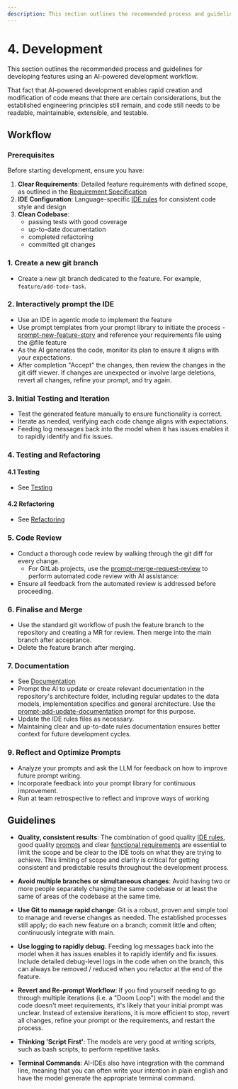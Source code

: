 ```yaml
---
description: This section outlines the recommended process and guidelines for developing features using an AI-powered development workflow. AI-powered development enables rapid creation and modification of code while maintaining established engineering principles.
---
```


# 4. Development

This section outlines the recommended process and guidelines for developing features using an AI-powered development workflow.

That fact that AI-powered development enables rapid creation and modification of code means that there are certain considerations, but the established engineering principles still remain, and code still needs to be readable, maintainable, extensible, and testable.

## Workflow

### Prerequisites

Before starting development, ensure you have:

1. **Clear Requirements**: Detailed feature requirements with defined scope, as outlined in the [Requirement Specification](02-requirement-specification.md)
2. **IDE Configuration**: Language-specific [IDE rules](../../ide-rules/languages/README.md) for consistent code style and design
3. **Clean Codebase**: 
    - passing tests with good coverage
    - up-to-date documentation
    - completed refactoring
    - committed git changes

### 1. Create a new git branch

- Create a new git branch dedicated to the feature. For example, `feature/add-todo-task`.

### 2. Interactively prompt the IDE

- Use an IDE in agentic mode to implement the feature
- Use prompt templates from your prompt library to initiate the process - [prompt-new-feature-story](../../prompt-library/development/prompt-new-feature-story.md) and reference your requirements file using the @file feature
- As the AI generates the code, monitor its plan to ensure it aligns with your expectations.
- After completion "Accept" the changes, then review the changes in the git diff viewer. If changes are unexpected or involve large deletions, revert all changes, refine your prompt, and try again.

### 3. Initial Testing and Iteration

- Test the generated feature manually to ensure functionality is correct.
- Iterate as needed, verifying each code change aligns with expectations.
- Feeding log messages back into the model when it has issues enables it to rapidly identify and fix issues.

### 4. Testing and Refactoring

#### 4.1 Testing

- See [Testing](041-testing.md)

#### 4.2 Refactoring

- See [Refactoring](042-refactoring.md)

### 5. Code Review

- Conduct a thorough code review by walking through the git diff for every change.
    - For GitLab projects, use the [prompt-merge-request-review](../../prompt-library/development/prompt-merge-request-review.md) to perform automated code review with AI assistance:
- Ensure all feedback from the automated review is addressed before proceeding.

### 6. Finalise and Merge

- Use the standard git workflow of push the feature branch to the repository and creating a MR for review. Then merge into the main branch after acceptance.
- Delete the feature branch after merging.

### 7. Documentation

- See [Documentation](07-documentation.md)
- Prompt the AI to update or create relevant documentation in the repository's architecture folder, including regular updates to the data models, implementation specifics and general architecture. Use the [prompt-add-update-documentation](../../prompt-library/documentation/prompt-add-update-documentation.md) prompt for this purpose.
- Update the IDE rules files as necessary.
- Maintaining clear and up-to-date rules documentation ensures better context for future development cycles.

### 9. Reflect and Optimize Prompts

- Analyze your prompts and ask the LLM for feedback on how to improve future prompt writing.
- Incorporate feedback into your prompt library for continuous improvement.
- Run at team retrospective to reflect and improve ways of working

## Guidelines

- **Quality, consistent results**: The combination of good quality [IDE rules](../../ide-rules/languages/README.md), good quality [prompts](../../prompt-library/README.md) and clear [functional requirements](02-requirement-specification.md) are essential to limit the scope and be clear to the IDE tools on what they are trying to achieve.  This limiting of scope and clarity is critical for getting consistent and predictable results throughout the development process.

- **Avoid multiple branches or simultaneous changes**: Avoid having two or more people separately changing the same codebase or at least the same of areas of the codebase at the same time.

- **Use Git to manage rapid change**: Git is a robust, proven and simple tool to manage and reverse changes as needed. The established processes still apply; do each new feature on a branch; commit little and often; continuously integrate with main.  

- **Use logging to rapidly debug.** Feeding log messages back into the model when it has issues enables it to rapidly identify and fix issues. Include detailed debug-level logs in the code when on the branch, this can always be removed / reduced when you refactor at the end of the feature.

- **Revert and Re-prompt Workflow**: If you find yourself needing to go through multiple iterations (i.e. a "Doom Loop") with the model and the code doesn't meet requirements, it's likely that your initial prompt was unclear. Instead of extensive iterations, it is more efficient to stop, revert all changes, refine your prompt or the requirements, and restart the process.

- **Thinking 'Script First'**: The models are very good at writing scripts, such as bash scripts, to perform repetitive tasks.

- **Terminal Commands**: AI-IDEs also have integration with the command line, meaning that you can often write your intention in plain english and have the model generate the appropriate terminal command. 
